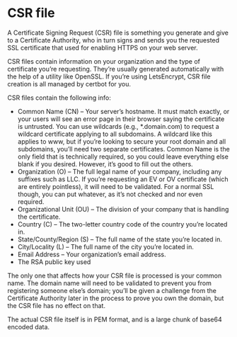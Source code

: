 # CSR file

A Certificate Signing Request (CSR) file is something you generate and give to a Certificate Authority, who in turn signs and sends you the requested SSL certificate that used for enabling HTTPS on your web server.

CSR files contain information on your organization and the type of certificate you’re requesting. They’re usually generated automatically with the help of a utility like OpenSSL. If you’re using LetsEncrypt, CSR file creation is all managed by certbot for you.

CSR files contain the following info:

- Common Name (CN) – Your server’s hostname. It must match exactly, or your users will see an error page in their browser saying the certificate is untrusted. You can use wildcards (e.g., *.domain.com) to request a wildcard certificate applying to all subdomains. A wildcard like this applies to www, but if you’re looking to secure your root domain and all subdomains, you’ll need two separate certificates. Common Name is the only field that is technically required, so you could leave everything else blank if you desired. However, it’s good to fill out the others.
- Organization (O) – The full legal name of your company, including any suffixes such as LLC. If you’re requesting an EV or OV certificate (which are entirely pointless), it will need to be validated. For a normal SSL though, you can put whatever, as it’s not checked and nor even required.
- Organizational Unit (OU) – The division of your company that is handling the certificate.
- Country (C) – The two-letter country code of the country you’re located in.
- State/County/Region (S) – The full name of the state you’re located in.
- City/Locality (L) – The full name of the city you’re located in.
- Email Address – Your organization’s email address.
- The RSA public key used

The only one that affects how your CSR file is processed is your common name. The domain name will need to be validated to prevent you from registering someone else’s domain; you’ll be given a challenge from the Certificate Authority later in the process to prove you own the domain, but the CSR file has no effect on that.

The actual CSR file itself is in PEM format, and is a large chunk of base64 encoded data.
